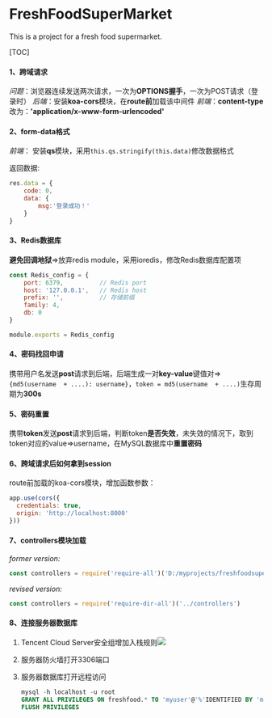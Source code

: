 # FreshFoodSuperMarket
This is a project for a fresh food supermarket.

[TOC]

#### 1、跨域请求
_问题_：浏览器连续发送两次请求，一次为**OPTIONS握手**，一次为POST请求（登录时）
_后端_：安装**koa-cors**模块，在**route前**加载该中间件
_前端_：**content-type**改为：**'application/x-www-form-urlencoded'**

#### 2、form-data格式
_前端_： 安装**qs**模块，采用`this.qs.stringify(this.data)`修改数据格式

返回数据: 

```javascript
res.data = {
	code: 0,
	data: {
		msg:'登录成功！'
	}
}
```

#### 3、Redis数据库
**避免回调地狱**=>放弃redis module，采用ioredis，修改Redis数据库配置项

```javascript
const Redis_config = {
    port: 6379,          // Redis port
    host: '127.0.0.1',   // Redis host
    prefix: '', 		 // 存储前缀
    family: 4,
    db: 0
}

module.exports = Redis_config
```

#### 4、密码找回申请
携带用户名发送**post**请求到后端，后端生成一对**key-value**键值对=>`{md5(username  + ....): username}`，`token = md5(username  + ....)`生存周期为**300s**
#### 5、密码重置
携带**token**发送**post**请求到后端，判断token**是否失效**，未失效的情况下，取到token对应的value=>username，在MySQL数据库中**重置密码**

#### 6、跨域请求后如何拿到session

route前加载的koa-cors模块，增加函数参数：

```javascript
app.use(cors({
  credentials: true,
  origin: 'http://localhost:8000'
}))
```

#### 7、controllers模块加载

*former version:*

```javascript
const controllers = require('require-all')('D:/myprojects/freshfoodsupermarket/server/controllers')
```

*revised version:*

```javascript
const controllers = require('require-dir-all')('../controllers')
```

#### 8、连接服务器数据库

1. Tencent Cloud Server安全组增加入栈规则![](D:\360MoveData\Users\pc\Desktop\Tencent.png)

2. 服务器防火墙打开3306端口

3. 服务器数据库打开远程访问

   ```sql
   mysql -h localhost -u root 
   GRANT ALL PRIVILEGES ON freshfood.* TO 'myuser'@'%'IDENTIFIED BY 'mypassword' WITH GRANT OPTION; 
   FLUSH PRIVILEGES 
```
   
   

